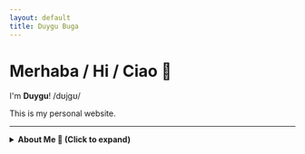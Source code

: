 ```yaml
---
layout: default
title: Duygu Buga
---
```


# Merhaba / Hi / Ciao 👋  
I'm **Duygu**! /dʊjɡʊ/  

This is my personal website.

---

<details>
  <summary><strong>About Me 🐾 (Click to expand)</strong></summary>
I'm a **PhD researcher in linguistics** at Ulster University.  
My research focuses on **bilingualism, cognitive control, and sentence processing**.  

I am also a professional **ESL/EFL** and **Turkish as a Foreign Language (TFL)** teacher.  

In my free time, I enjoy **long walks with my dog, [Budi](budi.html)**.

---

## CV
You can download my CV here: [**Download CV**](cv-dbuga.pdf)
